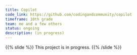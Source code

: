 ```yaml
---
title: Copilot
code_link: https://github.com/codingandcommunity/copilot
timeframe: 10th grade
team: me and a few others
status: ongoing
description: (in progress)
---
```

{{% slide %}}
This project is in progress.
{{% /slide %}}